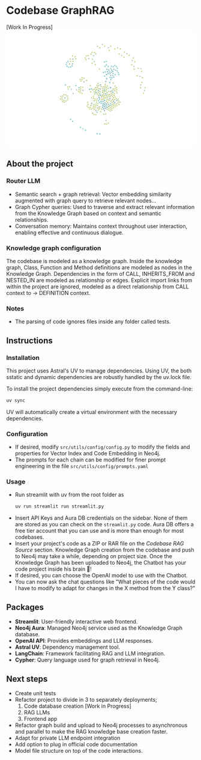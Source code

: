 # Codebase GraphRAG
[Work In Progress]
![Graph banner](assets/codebase_graph.png)


## About the project
### Router LLM
- Semantic search + graph retrieval: Vector embedding similarity augmented with graph query to retrieve relevant nodes...
- Graph Cypher queries: Used to traverse and extract relevant information from the Knowledge Graph based on context and semantic relationships.
- Conversation memory: Maintains context throughout user interaction, enabling effective and continuous dialogue.

### Knowledge graph configuration
The codebase is modeled as a knowledge graph. Inside the knowledge graph, Class, Function and Method definitions are modeled as nodes in the Knowledge Graph. Dependencies in the form of CALL, INHERITS_FROM and NESTED_IN are modeled as relationship or edges. Explicit import links from within the project are ignored, modeled as a direct relationship from CALL context to -> DEFINITION context.

### Notes
- The parsing of code ignores files inside any folder called tests.

## Instructions
### Installation
This project uses Astral's UV to manage dependencies. Using UV, the both sstatic and dynamic dependencies are robustly handled by the uv.lock file.

To install the project dependencies simply execute from the command-line:
```bash
uv sync
```
UV will automatically create a virtual environment with the necessary dependencies.

### Configuration
- If desired, modify `src/utils/config/config.py` to modify the fields and properties for Vector Index and Code Embedding in Neo4j.
- The prompts for each chain can be modified for finer prompt engineering in the file `src/utils/config/prompts.yaml`

### Usage
- Run streamlit with uv from the root folder as 
    ```bash
    uv run streamlit run streamlit.py
    ```
- Insert API Keys and Aura DB credentials on the sidebar. None of them are stored as you can check on the `streamlit.py` code. Aura DB offers a free tier account that you can use and is more than enough for most codebases.
- Insert your project's code as a ZIP or RAR file on the *Codebase RAG Source* section. Knowledge Graph creation from the codebase and push to Neo4j may take a while, depending on project size. Once the Knowledge Graph has been uploaded to Neo4j, the Chatbot has your code project inside his brain 🧠!
- If desired, you can choose the OpenAI model to use with the Chatbot.
- You can now ask the chat questions like "What pieces of the code would I have to modify to adapt for changes in the X method from the Y class?"

## Packages
- **Streamlit**: User-friendly interactive web frontend.
- **Neo4j Aura**: Managed Neo4j service used as the Knowledge Graph database.
- **OpenAI API**: Provides embeddings and LLM responses.
- **Astral UV**: Dependency management tool.
- **LangChain**: Framework facilitating RAG and LLM integration.
- **Cypher**: Query language used for graph retrieval in Neo4j.

## Next steps
- Create unit tests
- Refactor project to divide in 3 to separately deployments; 
    1. Code database creation [Work in Progress]
    2. RAG LLMs 
    3. Frontend app 
- Refactor graph build and upload to Neo4j processes to asynchronous and parallel to make the RAG knowledge base creation faster. 
- Adapt for private LLM endpoint integration
- Add option to plug in official code documentation
- Model file structure on top of the code interactions.
